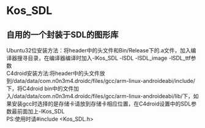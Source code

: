 Kos_SDL
===========
自用的一个封装于SDL的图形库
-------------------------

Ubuntu32位安装方法：将header中的头文件和Bin/Release下的.a文件，加入编译器搜寻目录，在编译器编译时加入-lKos_SDL -lSDL -lSDL_image -lSDL_ttf参数
<br/>
C4droid安装方法:将header中的头文件放到/data/data/com.n0n3m4.droidc/files/gcc/arm-linux-androideabi/include/下，将C4droid bin中的文件加入/data/data/com.n0n3m4.droidc/files/gcc/arm-linux-androideabi/lib/下，如果安装gcc时选择的是存储卡请放到存储卡相应位置，在C4droid设置中的SDL参数最前面加上-lKos_SDL 
<br/>
PS:使用时请#include \<Kos_SDL.h>
